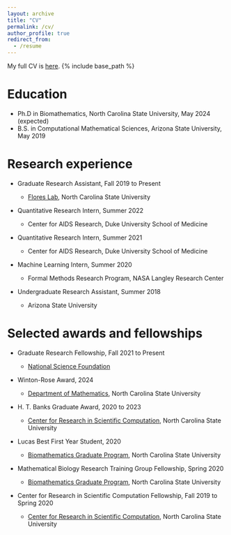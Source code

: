 ```yaml
---
layout: archive
title: "CV"
permalink: /cv/
author_profile: true
redirect_from:
  - /resume
---
```

My full CV is [here](/files/Kyle_Nguyen_CV.pdf).
{% include base_path %}

Education
======
* Ph.D in Biomathematics, North Carolina State University, May 2024 (expected)
* B.S. in Computational Mathematical Sciences, Arizona State University, May 2019

Research experience
======
* Graduate Research Assistant, Fall 2019 to Present
  * [Flores Lab](https://kbflores.wordpress.ncsu.edu/), North Carolina State University
  <!-- * Supervisor: Kevin B. Flores -->

* Quantitative Research Intern, Summer 2022
  * Center for AIDS Research, Duke University School of Medicine
  <!-- * Supervisor: Janice M. McCarthy and S. Moses Dennison -->

* Quantitative Research Intern, Summer 2021
  * Center for AIDS Research, Duke University School of Medicine
  <!-- * Supervisor: Janice M. McCarthy and S. Moses Dennison -->
  
* Machine Learning Intern, Summer 2020
  * Formal Methods Research Program, NASA Langley Research Center
  <!-- * Supervisor: Mariano M. Moscato and J. Tanner Slagel -->

* Undergraduate Research Assistant, Summer 2018
  * Arizona State University
  <!-- * Supervisor: Yang Kuang -->

Selected awards and fellowships
======
* Graduate Research Fellowship, Fall 2021 to Present
  * [National Science Foundation](https://www.nsf.gov/)

* Winton-Rose Award, 2024
  * [Department of Mathematics](https://math.sciences.ncsu.edu/), North Carolina State University

* H. T. Banks Graduate Award, 2020 to 2023
  * [Center for Research in Scientific Computation](https://crsc.ncsu.edu/), North Carolina State University
  
* Lucas Best First Year Student, 2020
  * [Biomathematics Graduate Program](bma.math.ncsu.edu), North Carolina State University

* Mathematical Biology Research Training Group Fellowship, Spring 2020
  * [Biomathematics Graduate Program](bma.math.ncsu.edu), North Carolina State University

* Center for Research in Scientific Computation Fellowship, Fall 2019 to Spring 2020
  * [Center for Research in Scientific Computation](https://crsc.ncsu.edu/), North Carolina State University